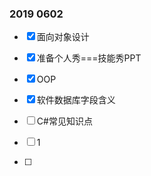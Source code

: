 ### 2019	0602



- [x] 面向对象设计
- [x] 准备个人秀===技能秀PPT
- [x] OOP





- [x] 软件数据库字段含义
- [ ] C#常见知识点
- [ ] 1
- [ ] 